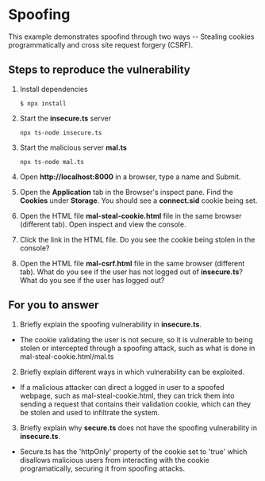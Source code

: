 # Spoofing

This example demonstrates spoofind through two ways -- Stealing cookies programmatically and cross site request forgery (CSRF).

## Steps to reproduce the vulnerability

1. Install dependencies

    `$ npx install`

2. Start the **insecure.ts** server

    `npx ts-node insecure.ts`

3. Start the malicious server **mal.ts**

    `npx ts-node mal.ts`

4. Open __http://localhost:8000__ in a browser, type a name and Submit.

5. Open the __Application__ tab in the Browser's inspect pane. Find the __Cookies__ under __Storage__. You should see a __connect.sid__ cookie being set.

6. Open the HTML file __mal-steal-cookie.html__ file in the same browser (different tab). Open inspect and view the console.

7. Click the link in the HTML file. Do you see the cookie being stolen in the console?

8. Open the HTML file __mal-csrf.html__ file in the same browser (different tab). What do you see if the user has not logged out of **insecure.ts**? What do you see if the user has logged out? 


## For you to answer

1. Briefly explain the spoofing vulnerability in **insecure.ts**.
- The cookie validating the user is not secure, so it is vulnerable to being stolen or intercepted through a spoofing
    attack, such as what is done in mal-steal-cookie.html/mal.ts 
2. Briefly explain different ways in which vulnerability can be exploited.
- If a malicious attacker can direct a logged in user to a spoofed webpage, such as mal-steal-cookie.html,
they can trick them into sending a request that contains their validation cookie, which can they be stolen and used 
to infiltrate the system. 
3. Briefly explain why **secure.ts** does not have the spoofing vulnerability in **insecure.ts**.
- Secure.ts has the 'httpOnly' property of the cookie set to 'true' which disallows malicious users from
interacting with the cookie programatically, securing it from spoofing attacks.